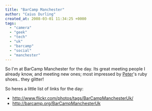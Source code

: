```yaml
---
title: "BarCamp Manchester"
author: "Caius Durling"
created_at: 2008-03-01 11:34:25 +0000
tags:
  - "camera"
  - "geek"
  - "tech"
  - "uk"
  - "barcamp"
  - "social"
  - "manchester"
---
```


So I'm at BarCamp Manchester for the day.  Its great meeting people I already know, and meeting new ones; most impressed by [Peter][pc]'s ruby shoes.. they glitter!

[pc]: http://petercooper.co.uk/
So heres a little list of links for the day:

* <http://www.flickr.com/photos/tags/BarCampManchesterUk/>
* <http://barcamp.org/BarCampManchesterUk>
